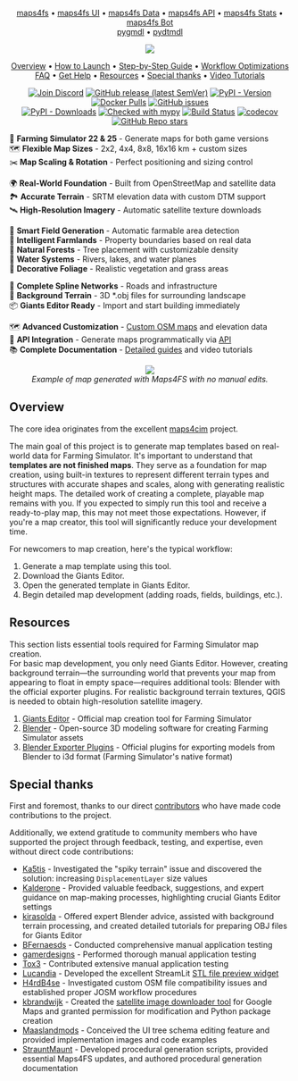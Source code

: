<p align="center">
<a href="https://github.com/iwatkot/maps4fs">maps4fs</a> •
<a href="https://github.com/iwatkot/maps4fsui">maps4fs UI</a> •
<a href="https://github.com/iwatkot/maps4fsdata">maps4fs Data</a> •
<a href="https://github.com/iwatkot/maps4fsapi">maps4fs API</a> •
<a href="https://github.com/iwatkot/maps4fsstats">maps4fs Stats</a> •
<a href="https://github.com/iwatkot/maps4fsbot">maps4fs Bot</a><br>
<a href="https://github.com/iwatkot/pygmdl">pygmdl</a> •
<a href="https://github.com/iwatkot/pydtmdl">pydtmdl</a>
</p>

<div align="center" markdown>
<a href="https://discord.gg/Sj5QKKyE42">
<img src="https://github.com/user-attachments/assets/37043333-d6ef-4ca3-9f3c-81323d9d0b71">
</a>

<p align="center">
  <a href="#overview">Overview</a> •
  <a href="https://maps4fs.gitbook.io/docs/getting-started/how_to_launch">How to Launch</a> •
  <a href="https://maps4fs.gitbook.io/docs/getting-started/step_by_step_guide">Step-by-Step Guide</a> •
  <a href="https://maps4fs.gitbook.io/docs/getting-started/workflow_optimizations">Workflow Optimizations</a><br>
  <a href="https://maps4fs.gitbook.io/docs/getting-started/faq">FAQ</a> •
  <a href="https://maps4fs.gitbook.io/docs/setup-and-installation/get_help">Get Help</a> •
  <a href="#Resources">Resources</a> •
  <a href="#Special-thanks">Special thanks</a> •
  <a href="https://www.youtube.com/watch?v=hPbJZ0HoiDE&list=PLug0g7UYHX8D1Jik6NkJjQhdxqS-NOtB9">Video Tutorials</a>
</p>

[![Join Discord](https://img.shields.io/badge/join-discord-blue)](https://discord.gg/Sj5QKKyE42)
[![GitHub release (latest SemVer)](https://img.shields.io/github/v/release/iwatkot/maps4fs)](https://github.com/iwatkot/maps4fs/releases)
[![PyPI - Version](https://img.shields.io/pypi/v/maps4fs)](https://pypi.org/project/maps4fs)
[![Docker Pulls](https://img.shields.io/docker/pulls/iwatkot/maps4fs)](https://hub.docker.com/repository/docker/iwatkot/maps4fs/general)
[![GitHub issues](https://img.shields.io/github/issues/iwatkot/maps4fs)](https://github.com/iwatkot/maps4fs/issues)<br>
[![PyPI - Downloads](https://img.shields.io/pypi/dm/maps4fs)](https://pypi.org/project/maps4fs)
[![Checked with mypy](https://www.mypy-lang.org/static/mypy_badge.svg)](https://mypy-lang.org/)
[![Build Status](https://github.com/iwatkot/maps4fs/actions/workflows/checks.yml/badge.svg)](https://github.com/iwatkot/maps4fs/actions)
[![codecov](https://codecov.io/gh/iwatkot/maps4fs/graph/badge.svg?token=NSKPFSKJXI)](https://codecov.io/gh/iwatkot/maps4fs)
[![GitHub Repo stars](https://img.shields.io/github/stars/iwatkot/maps4fs)](https://github.com/iwatkot/maps4fs/stargazers)<br>

</div>

🚜 **Farming Simulator 22 & 25** - Generate maps for both game versions<br>
🗺️ **Flexible Map Sizes** - 2x2, 4x4, 8x8, 16x16 km + custom sizes<br>
✂️ **Map Scaling & Rotation** - Perfect positioning and sizing control<br>

🌍 **Real-World Foundation** - Built from OpenStreetMap and satellite data<br>
🏞️ **Accurate Terrain** - SRTM elevation data with custom DTM support<br>
🛰️ **High-Resolution Imagery** - Automatic satellite texture downloads<br>

🌾 **Smart Field Generation** - Automatic farmable area detection<br>
🌳 **Intelligent Farmlands** - Property boundaries based on real data<br>
🌲 **Natural Forests** - Tree placement with customizable density<br>
🌊 **Water Systems** - Rivers, lakes, and water planes<br>
🌿 **Decorative Foliage** - Realistic vegetation and grass areas<br>

🚧 **Complete Spline Networks** - Roads and infrastructure<br>
🔷 **Background Terrain** - 3D *.obj files for surrounding landscape<br>
📦 **Giants Editor Ready** - Import and start building immediately<br>

🗺️ **Advanced Customization** - [Custom OSM maps](https://maps4fs.gitbook.io/docs/advanced-topics/custom_osm) and elevation data<br>
🔌 **API Integration** - Generate maps programmatically via [API](https://github.com/iwatkot/maps4fsapi)<br>
📚 **Complete Documentation** - [Detailed guides](https://maps4fs.gitbook.io/docs) and video tutorials<br>

<p align="center">
<img src="https://github.com/iwatkot/maps4fsui/releases/download/0.0.2/mfstr.gif"><br>
<i>Example of map generated with Maps4FS with no manual edits.</i>
</p>

## Overview

The core idea originates from the excellent [maps4cim](https://github.com/klamann/maps4cim) project.<br>

The main goal of this project is to generate map templates based on real-world data for Farming Simulator. It's important to understand that **templates are not finished maps**. They serve as a foundation for map creation, using built-in textures to represent different terrain types and structures with accurate shapes and scales, along with generating realistic height maps. The detailed work of creating a complete, playable map remains with you. If you expected to simply run this tool and receive a ready-to-play map, this may not meet those expectations. However, if you're a map creator, this tool will significantly reduce your development time.<br>

For newcomers to map creation, here's the typical workflow:

1. Generate a map template using this tool.
2. Download the Giants Editor.
3. Open the generated template in Giants Editor.
4. Begin detailed map development (adding roads, fields, buildings, etc.).

## Resources

This section lists essential tools required for Farming Simulator map creation.<br>
For basic map development, you only need Giants Editor. However, creating background terrain—the surrounding world that prevents your map from appearing to float in empty space—requires additional tools: Blender with the official exporter plugins. For realistic background terrain textures, QGIS is needed to obtain high-resolution satellite imagery.<br>

1. [Giants Editor](https://gdn.giants-software.com/downloads.php) - Official map creation tool for Farming Simulator
2. [Blender](https://www.blender.org/download/) - Open-source 3D modeling software for creating Farming Simulator assets
3. [Blender Exporter Plugins](https://gdn.giants-software.com/downloads.php) - Official plugins for exporting models from Blender to i3d format (Farming Simulator's native format)

## Special thanks

First and foremost, thanks to our direct [contributors](https://github.com/iwatkot/maps4fs/graphs/contributors) who have made code contributions to the project.

Additionally, we extend gratitude to community members who have supported the project through feedback, testing, and expertise, even without direct code contributions:

- [Ka5tis](https://github.com/Ka5tis) - Investigated the "spiky terrain" issue and discovered the solution: increasing `DisplacementLayer` size values
- [Kalderone](https://www.youtube.com/@Kalderone_FS22) - Provided valuable feedback, suggestions, and expert guidance on map-making processes, highlighting crucial Giants Editor settings
- [kirasolda](https://github.com/kirasolda) - Offered expert Blender advice, assisted with background terrain processing, and created detailed tutorials for preparing OBJ files for Giants Editor
- [BFernaesds](https://github.com/BFernaesds) - Conducted comprehensive manual application testing
- [gamerdesigns](https://github.com/gamerdesigns) - Performed thorough manual application testing
- [Tox3](https://github.com/Tox3) - Contributed extensive manual application testing
- [Lucandia](https://github.com/Lucandia) - Developed the excellent StreamLit [STL file preview widget](https://github.com/Lucandia/streamlit_stl)
- [H4rdB4se](https://github.com/H4rdB4se) - Investigated custom OSM file compatibility issues and established proper JOSM workflow procedures
- [kbrandwijk](https://github.com/kbrandwijk) - Created the [satellite image downloader tool](https://github.com/Paint-a-Farm/satmap_downloader) for Google Maps and granted permission for modification and Python package creation
- [Maaslandmods](https://github.com/Maaslandmods) - Conceived the UI tree schema editing feature and provided implementation images and code examples
- [StrauntMaunt](https://gitlab.com/StrauntMaunt) - Developed procedural generation scripts, provided essential Maps4FS updates, and authored procedural generation documentation
